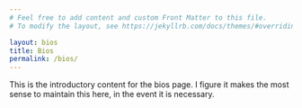 ```yaml
---
# Feel free to add content and custom Front Matter to this file.
# To modify the layout, see https://jekyllrb.com/docs/themes/#overriding-theme-defaults

layout: bios
title: Bios
permalink: /bios/
---
```


This is the introductory content for the bios page. I figure it makes the most sense to maintain this here, in the event it is necessary.
